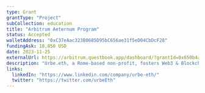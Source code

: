 ```yaml
---
type: Grant
grantType: "Project"
subCollection: education
title: "Arbitrum Aeternum Program"
status: Accepted
walletAddress: "0xC37eAac323B0685D95bC656ae31f5eD04CbDcF28"
fundingAsk: 18,850 USD
date: 2023-11-25
externalUrl: https://arbitrum.questbook.app/dashboard/?grantId=0x650b4a0dc2aec18f55adb72f13c5d95631db04be&isRenderingProposalBody=true&chainId=10&role=community&proposalId=0x5a4
description: "Urbe.eth, a Rome-based non-profit, fosters Web3 & Blockchain education through events, hackathons, and community-building initiatives."
links:
  linkedIn: "https://www.linkedin.com/company/urbe-eth/"
  twitter: "https://twitter.com/urbeEth"
---
```

